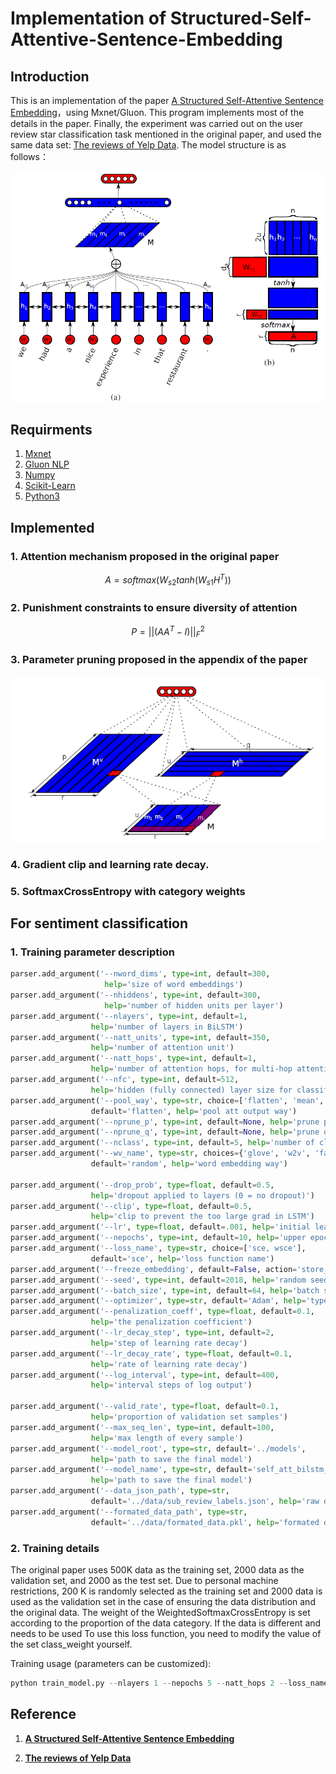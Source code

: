 # Implementation of Structured-Self-Attentive-Sentence-Embedding

## Introduction

This is an implementation of the paper [A Structured Self-Attentive Sentence Embedding](https://arxiv.org/abs/1703.03130)，using Mxnet/Gluon. This program implements most of the details in the paper. Finally, the experiment was carried out on the user review star classification task mentioned in the original paper, and used the same data set: [The reviews of Yelp Data](https://www.kaggle.com/yelp-dataset/yelp-dataset#yelp_academic_dataset_review.json). The model structure is as follows：

![Bi_LSTM_Attention](./images/Bi_LSTM_Attention.png)

## Requirments

1. [Mxnet](https://mxnet.apache.org/)
2. [Gluon NLP](https://gluon-nlp.mxnet.io)
3. [Numpy](http://www.numpy.org/)
4. [Scikit-Learn](http://scikit-learn.org/stable/)
5. [Python3](https://www.python.org) 

## Implemented

### 1. Attention mechanism proposed in the original paper

$$ A = softmax(W_{s2}tanh(W_{s1}H^T)) $$

### 2. Punishment constraints to ensure diversity of attention

$$ P = ||(AA^T-I)||_F^2 $$

### 3. Parameter pruning proposed in the appendix of the paper

   ![prune weights](./images/prune_weights.png)

### 4. Gradient clip and learning rate decay.

### 5. SoftmaxCrossEntropy with category weights

## For sentiment classification

### 1. Training parameter description

   ```python
   parser.add_argument('--nword_dims', type=int, default=300,
                        help='size of word embeddings')
   parser.add_argument('--nhiddens', type=int, default=300,
                        help='number of hidden units per layer')
   parser.add_argument('--nlayers', type=int, default=1,
                     help='number of layers in BiLSTM')
   parser.add_argument('--natt_units', type=int, default=350,
                     help='number of attention unit')
   parser.add_argument('--natt_hops', type=int, default=1,
                     help='number of attention hops, for multi-hop attention model')
   parser.add_argument('--nfc', type=int, default=512,
                     help='hidden (fully connected) layer size for classifier MLP')
   parser.add_argument('--pool_way', type=str, choice=['flatten', 'mean', 'prune'],
                     default='flatten', help='pool att output way')
   parser.add_argument('--nprune_p', type=int, default=None, help='prune p size')
   parser.add_argument('--nprune_q', type=int, default=None, help='prune q size')
   parser.add_argument('--nclass', type=int, default=5, help='number of classes')
   parser.add_argument('--wv_name', type=str, choices={'glove', 'w2v', 'fasttext', 'random'},
                     default='random', help='word embedding way')

   parser.add_argument('--drop_prob', type=float, default=0.5,
                     help='dropout applied to layers (0 = no dropout)')
   parser.add_argument('--clip', type=float, default=0.5,
                     help='clip to prevent the too large grad in LSTM')
   parser.add_argument('--lr', type=float, default=.001, help='initial learning rate')
   parser.add_argument('--nepochs', type=int, default=10, help='upper epoch limit')
   parser.add_argument('--loss_name', type=str, choice=['sce, wsce'],
                     default='sce', help='loss function name')
   parser.add_argument('--freeze_embedding', default=False, action='store_true')
   parser.add_argument('--seed', type=int, default=2018, help='random seed')
   parser.add_argument('--batch_size', type=int, default=64, help='batch size for training')
   parser.add_argument('--optimizer', type=str, default='Adam', help='type of optimizer')
   parser.add_argument('--penalization_coeff', type=float, default=0.1,
                     help='the penalization coefficient')
   parser.add_argument('--lr_decay_step', type=int, default=2,
                     help='step of learning rate decay')
   parser.add_argument('--lr_decay_rate', type=float, default=0.1,
                     help='rate of learning rate decay')
   parser.add_argument('--log_interval', type=int, default=400,
                     help='interval steps of log output')

   parser.add_argument('--valid_rate', type=float, default=0.1,
                     help='proportion of validation set samples')
   parser.add_argument('--max_seq_len', type=int, default=100,
                     help='max length of every sample')
   parser.add_argument('--model_root', type=str, default='../models',
                     help='path to save the final model')
   parser.add_argument('--model_name', type=str, default='self_att_bilstm_model',
                     help='path to save the final model')
   parser.add_argument('--data_json_path', type=str,
                     default='../data/sub_review_labels.json', help='raw data path')
   parser.add_argument('--formated_data_path', type=str,
                     default='../data/formated_data.pkl', help='formated data path')
   ```

### 2. Training details

   The original paper uses 500K data as the training set, 2000 data as the validation set, and 2000 as the test set. Due to personal machine restrictions, 200 K is randomly selected as the training set and 2000 data is used as the validation set in the case of ensuring the data distribution and the original data. The weight of the WeightedSoftmaxCrossEntropy is set according to the proportion of the data category. If the data is different and needs to be used To use this loss function, you need to modify the value of the set class_weight yourself.

   Training usage (parameters can be customized):  

   ```python
   python train_model.py --nlayers 1 --nepochs 5 --natt_hops 2 --loss_name sce
   ```

## Reference

1. **[A Structured Self-Attentive Sentence Embedding](https://arxiv.org/abs/1703.03130)** 

2. **[The reviews of Yelp Data](https://www.kaggle.com/yelp-dataset/yelp-dataset#yelp_academic_dataset_review.json)**
